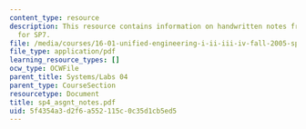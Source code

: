 ```yaml
---
content_type: resource
description: This resource contains information on handwritten notes from a lecture
  for SP7.
file: /media/courses/16-01-unified-engineering-i-ii-iii-iv-fall-2005-spring-2006/5f4354a3d2f6a552115c0c35d1cb5ed5_sp4_asgnt_notes.pdf
file_type: application/pdf
learning_resource_types: []
ocw_type: OCWFile
parent_title: Systems/Labs 04
parent_type: CourseSection
resourcetype: Document
title: sp4_asgnt_notes.pdf
uid: 5f4354a3-d2f6-a552-115c-0c35d1cb5ed5
---
```

